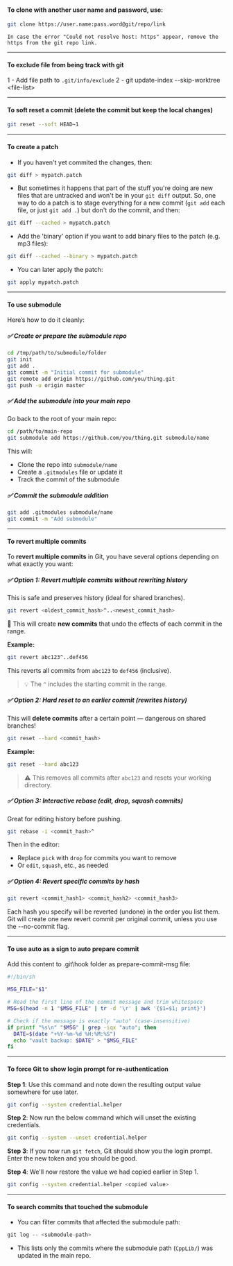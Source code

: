 #### To clone with another user name and password, use:
```bash
git clone https://user.name:pass.word@git/repo/link
```

```ad-note
In case the error "Could not resolve host: https" appear, remove the https from the git repo link.
```

---

#### To exclude file from being track with git
1 - Add file path to `.git/info/exclude`
2 - git update-index --skip-worktree \<file-list>

--- 

#### To soft reset a commit (delete the commit but keep the local changes)
```bash
git reset --soft HEAD~1
```
---

#### To create a patch
- If you haven't yet commited the changes, then:

```bash
git diff > mypatch.patch
```

- But sometimes it happens that part of the stuff you're doing are new files that are untracked and won't be in your `git diff` output. So, one way to do a patch is to stage everything for a new commit (`git add` each file, or just `git add .`) but don't do the commit, and then:

```bash
git diff --cached > mypatch.patch
```

- Add the 'binary' option if you want to add binary files to the patch (e.g. mp3 files):

```bash
git diff --cached --binary > mypatch.patch
```

- You can later apply the patch:

```bash
git apply mypatch.patch
```

---

#### To use submodule

Here’s how to do it cleanly:

##### ✅ **Create or prepare the submodule repo**

```bash
cd /tmp/path/to/submodule/folder
git init
git add .
git commit -m "Initial commit for submodule"
git remote add origin https://github.com/you/thing.git
git push -u origin master
```


##### ✅ **Add the submodule into your main repo**

Go back to the root of your main repo:

```bash
cd /path/to/main-repo
git submodule add https://github.com/you/thing.git submodule/name
```

This will:
- Clone the repo into `submodule/name`
- Create a `.gitmodules` file or update it
- Track the commit of the submodule


##### ✅  **Commit the submodule addition**

```bash
git add .gitmodules submodule/name
git commit -m "Add submodule"
```

---

#### To revert multiple commits

To **revert multiple commits** in Git, you have several options depending on what exactly you want:


##### ✅ **Option 1: Revert multiple commits without rewriting history**

This is safe and preserves history (ideal for shared branches).

```bash
git revert <oldest_commit_hash>^..<newest_commit_hash>
```

🔸 This will create **new commits** that undo the effects of each commit in the range.

**Example:**

```bash
git revert abc123^..def456
```

This reverts all commits from `abc123` to `def456` (inclusive).

> 💡 The `^` includes the starting commit in the range.

##### ✅ **Option 2: Hard reset to an earlier commit (rewrites history)**

This will **delete commits** after a certain point — dangerous on shared branches!

```bash
git reset --hard <commit_hash>
```

**Example:**

```bash
git reset --hard abc123
```

> ⚠️ This removes all commits after `abc123` and resets your working directory.


##### ✅ **Option 3: Interactive rebase (edit, drop, squash commits)**

Great for editing history before pushing.

```bash
git rebase -i <commit_hash>^
```

Then in the editor:

- Replace `pick` with `drop` for commits you want to remove
- Or `edit`, `squash`, etc., as needed
 
##### ✅ **Option 4: Revert specific commits by hash**

```bash
git revert <commit_hash1> <commit_hash2> <commit_hash3>
```

Each hash you specify will be reverted (undone) in the order you list them.
Git will create one new revert commit per original commit, unless you use the --no-commit flag.

---

#### To use auto as a sign to auto prepare commit

Add this content to .git\hook folder as prepare-commit-msg file:

```bash
#!/bin/sh

MSG_FILE="$1"

# Read the first line of the commit message and trim whitespace
MSG=$(head -n 1 "$MSG_FILE" | tr -d '\r' | awk '{$1=$1; print}')

# Check if the message is exactly "auto" (case-insensitive)
if printf "%s\n" "$MSG" | grep -iqx "auto"; then
  DATE=$(date "+%Y-%m-%d %H:%M:%S")
  echo "vault backup: $DATE" > "$MSG_FILE"
fi
```

---

#### To force Git to show login prompt for re-authentication

**Step 1**: Use this command and note down the resulting output value somewhere for use later.

```bash
git config --system credential.helper
```

**Step 2**: Now run the below command which will unset the existing credentials.

```bash
git config --system --unset credential.helper
```

**Step 3**: If you now run `git fetch`, Git should show you the login prompt. Enter the new token and you should be good.

**Step 4**: We'll now restore the value we had copied earlier in Step 1.

```bash
git config --system credential.helper <copied value>
```

---

#### To search commits that touched the submodule
- You can filter commits that affected the submodule path:

```cpp
git log -- <submodule-path>
```

- This lists only the commits where the submodule path (`CppLib/`) was updated in the main repo.